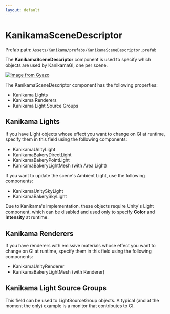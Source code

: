 ```yaml
---
layout: default
---
```


# KanikamaSceneDescriptor

Prefab path: `Assets/Kanikama/prefabs/KanikamaSceneDescriptor.prefab`


The **KanikamaSceneDescriptor** component is used to specify which objects are used by KanikamaGI, one per scene.

[![Image from Gyazo](https://i.gyazo.com/a9adc9fc9bcc0cad97df135af6fa38f5.png)](https://gyazo.com/a9adc9fc9bcc0cad97df135af6fa38f5)

The KanikamaSceneDescriptor component has the following properties:

- Kanikama Lights
- Kanikama Renderers
- Kanikama Light Source Groups

## Kanikama Lights

If you have Light objects whose effect you want to change on GI at runtime, specify them in this field using the following components:

- KanikamaUnityLight
- KanikamaBakeryDirectLight
- KanikamaBakeryPointLight
- KanikamaBakeryLightMesh (with Area Light)

If you want to update the scene's Ambient Light, use the following components:

- KanikamaUnitySkyLight
- KanikamaBakerySkyLight

Due to Kanikama's implementation, these objects require Unity's Light component, which can be disabled and used only to specify **Color** and **Intensity** at runtime.

## Kanikama Renderers

If you have renderers with emissive materials whose effect you want to change on GI at runtime, specify them in this field using the following components:

- KanikamaUnityRenderer
- KanikamaBakeryLightMesh (with Renderer)



## Kanikama Light Source Groups

This field can be used to LightSourceGroup objects. A typical (and at the moment the only) example is a monitor that contributes to GI.